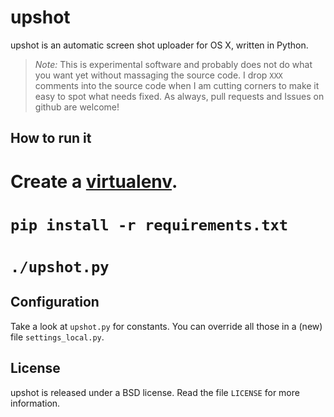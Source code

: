 upshot
======

upshot is an automatic screen shot uploader for OS X, written in Python.

> *Note:* This is experimental software and probably does not do what you want yet without massaging the source code.
> I drop ``XXX`` comments into the source code when I am cutting corners to make it easy to spot what needs fixed.
> As always, pull requests and Issues on github are welcome!

How to run it
-------------
# Create a [virtualenv][virtualenv].
# ``pip install -r requirements.txt``
# ``./upshot.py``

[virtualenv]: http://www.virtualenv.org/

Configuration
-------------
Take a look at ``upshot.py`` for constants. You can override all those in a (new) file ``settings_local.py``.

License
-------
upshot is released under a BSD license. Read the file ``LICENSE`` for more information.
